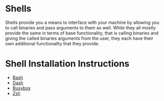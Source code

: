 # Shells

Shells provide you a means to interface with your machine by allowing you to call binaries and pass arguments to them as well.
While they all mostly provide the same in terms of base functionality, that is calling binaries and giving the called binaries arguments from the user, they each have their own additional functionality that they provide.

# Shell Installation Instructions

- [Bash](#Todo)
- [Dash](dash)
- [Busybox](busybox)
- [Zsh](#Todo)
